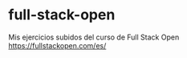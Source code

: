 # full-stack-open
Mis ejercicios subidos del curso de Full Stack Open https://fullstackopen.com/es/
